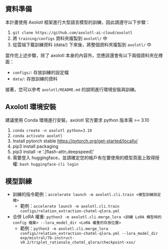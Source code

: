 ## 資料準備
本計畫使用 Axolotl 框架進行大型語言模型的訓練，因此請遵守以下步驟：
1. `git clone https://github.com/axolotl-ai-cloud/axolotl`
2. 將 `training/configs` 資料夾複製到 `axolotl/` 中
3. 從雲端下載訓練資料 (data/) 下來後，將整個資料夾複製到 `axolotl/` 中

當作完上述步驟，除了 axolotl 本身的內容外，您應該還會有以下兩個資料夾在裡面：
- `configs/`: 存放訓練的設定檔
- `data/`: 存放訓練的資料

接著，您可以參考 `axolotl/README.md` 的說明進行環境安裝與訓練。

## Axolotl 環境安裝
建議使用 Conda 環境進行安裝，axolotl 官方要求 python 版本需 >= 3.10
1. `conda create -n axolotl python=3.10`
2. `conda activate axolotl`
3. Install pytorch stable https://pytorch.org/get-started/locally/
4. pip3 install packaging
5. pip3 install -e '.[flash-attn,deepspeed]'
6. 需要登入 huggingface，並請確定您的帳戶有在要使用的模型頁面上取得授權: `bash huggingface-cli login`

## 模型訓練
- 訓練的指令範例：`accelerate launch -m axolotl.cli.train <模型訓練設定檔>`
    - 範例：`accelerate launch -m axolotl.cli.train configs/relation_extraction-chatml-qlora.yml`
- 合併 LoRA 權重: `python3 -m axolotl.cli.merge_lora <訓練 LoRA 模型時的 config 檔案> --lora_model_dir <LoRA 權重的存放位置>`
    - 範例：`python3 -m axolotl.cli.merge_lora configs/relation_extraction-chatml-qlora.yml --lora_model_dir exp/mistral/7b-instruct-v0.2/triplet_rationale_chatml_qlora/checkpoint-xxx/`
